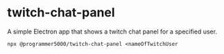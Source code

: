 # twitch-chat-panel
A simple Electron app that shows a twitch chat panel for a specified user.  

`npx @programmer5000/twitch-chat-panel <nameOfTwitchUser`
